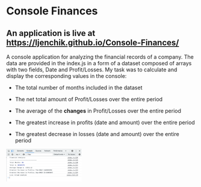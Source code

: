 # Console Finances

## An application is live at https://ljenchik.github.io/Console-Finances/

A console application for analyzing the financial records of a company. The data are provided in the index.js in a form of a dataset composed of arrays with two fields, Date and Profit/Losses. My task was to calculate and display the corresponding values in the console:

* The total number of months included in the dataset

* The net total amount of Profit/Losses over the entire period

* The average of the **changes** in Profit/Losses over the entire period
  
* The greatest increase in profits (date and amount) over the entire period

* The greatest decrease in losses (date and amount) over the entire period


<p float="center">
<img src="./console-finance.png" alt="console output" width="200"/>
</p>

